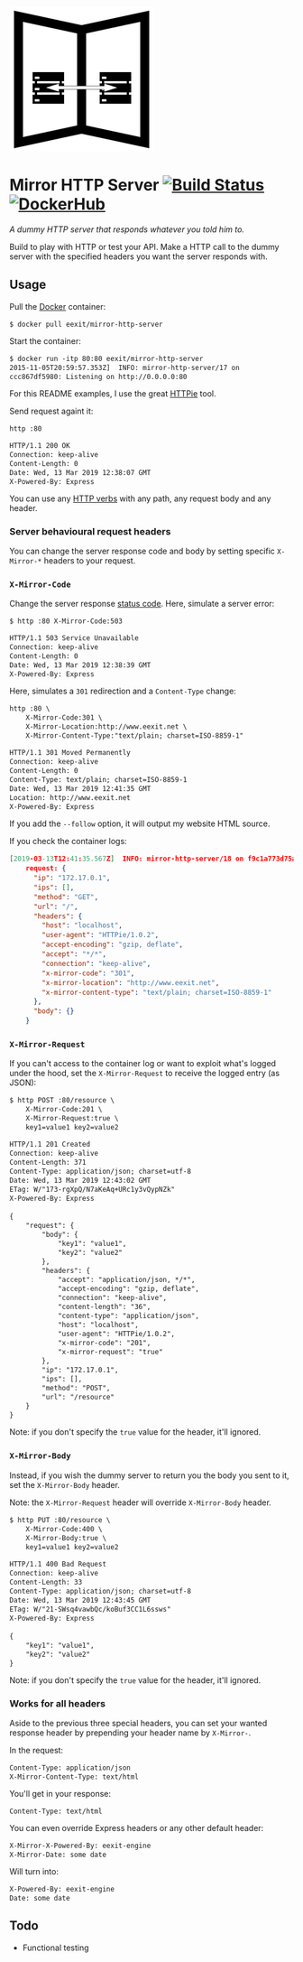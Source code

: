 ![logo](logo.png)

# Mirror HTTP Server [![Build Status](https://travis-ci.org/eexit/mirror-http-server.svg)](https://travis-ci.org/eexit/mirror-http-server) [![DockerHub](https://img.shields.io/badge/docker-hub-brightgreen.svg?style=flat)](https://hub.docker.com/r/eexit/mirror-http-server/)

*A dummy HTTP server that responds whatever you told him to.*

Build to play with HTTP or test your API. Make a HTTP call to the dummy server with the specified headers you want the server responds with.

## Usage

Pull the [Docker](https://www.docker.com) container:

    $ docker pull eexit/mirror-http-server

Start the container:

    $ docker run -itp 80:80 eexit/mirror-http-server
    2015-11-05T20:59:57.353Z]  INFO: mirror-http-server/17 on ccc867df5980: Listening on http://0.0.0.0:80

For this README examples, I use the great [HTTPie](https://github.com/jkbrzt/httpie) tool.

Send request againt it:

    http :80

```http
HTTP/1.1 200 OK
Connection: keep-alive
Content-Length: 0
Date: Wed, 13 Mar 2019 12:38:07 GMT
X-Powered-By: Express
```

You can use any [HTTP verbs](https://en.wikipedia.org/wiki/Hypertext_Transfer_Protocol#Request_methods) with any path, any request body and any header.

### Server behavioural request headers

You can change the server response code and body by setting specific `X-Mirror-*` headers to your request.

### `X-Mirror-Code`

Change the server response [status code](https://en.wikipedia.org/wiki/List_of_HTTP_status_codes).
Here, simulate a server error:

    $ http :80 X-Mirror-Code:503

```http
HTTP/1.1 503 Service Unavailable
Connection: keep-alive
Content-Length: 0
Date: Wed, 13 Mar 2019 12:38:39 GMT
X-Powered-By: Express
```

Here, simulates a `301` redirection and a `Content-Type` change:

    http :80 \
        X-Mirror-Code:301 \
        X-Mirror-Location:http://www.eexit.net \
        X-Mirror-Content-Type:"text/plain; charset=ISO-8859-1"

```http
HTTP/1.1 301 Moved Permanently
Connection: keep-alive
Content-Length: 0
Content-Type: text/plain; charset=ISO-8859-1
Date: Wed, 13 Mar 2019 12:41:35 GMT
Location: http://www.eexit.net
X-Powered-By: Express
```

If you add the `--follow` option, it will output my website HTML source.

If you check the container logs:

```json
[2019-03-13T12:41:35.567Z]  INFO: mirror-http-server/18 on f9c1a773d75a:
    request: {
      "ip": "172.17.0.1",
      "ips": [],
      "method": "GET",
      "url": "/",
      "headers": {
        "host": "localhost",
        "user-agent": "HTTPie/1.0.2",
        "accept-encoding": "gzip, deflate",
        "accept": "*/*",
        "connection": "keep-alive",
        "x-mirror-code": "301",
        "x-mirror-location": "http://www.eexit.net",
        "x-mirror-content-type": "text/plain; charset=ISO-8859-1"
      },
      "body": {}
    }
```

### `X-Mirror-Request`

If you can't access to the container log or want to exploit what's logged under the hood, set the `X-Mirror-Request` to receive the logged entry (as JSON):

    $ http POST :80/resource \
        X-Mirror-Code:201 \
        X-Mirror-Request:true \
        key1=value1 key2=value2

```http
HTTP/1.1 201 Created
Connection: keep-alive
Content-Length: 371
Content-Type: application/json; charset=utf-8
Date: Wed, 13 Mar 2019 12:43:02 GMT
ETag: W/"173-rgXpQ/N7aKeAq+URc1y3vQypNZk"
X-Powered-By: Express

{
    "request": {
        "body": {
            "key1": "value1",
            "key2": "value2"
        },
        "headers": {
            "accept": "application/json, */*",
            "accept-encoding": "gzip, deflate",
            "connection": "keep-alive",
            "content-length": "36",
            "content-type": "application/json",
            "host": "localhost",
            "user-agent": "HTTPie/1.0.2",
            "x-mirror-code": "201",
            "x-mirror-request": "true"
        },
        "ip": "172.17.0.1",
        "ips": [],
        "method": "POST",
        "url": "/resource"
    }
}
```

Note: if you don't specify the `true` value for the header, it'll ignored.

### `X-Mirror-Body`

Instead, if you wish the dummy server to return you the body you sent to it, set the `X-Mirror-Body` header.

Note: the `X-Mirror-Request` header will override `X-Mirror-Body` header.

    $ http PUT :80/resource \
        X-Mirror-Code:400 \
        X-Mirror-Body:true \
        key1=value1 key2=value2

```http
HTTP/1.1 400 Bad Request
Connection: keep-alive
Content-Length: 33
Content-Type: application/json; charset=utf-8
Date: Wed, 13 Mar 2019 12:43:45 GMT
ETag: W/"21-SWsq4vawbQc/koBuf3CC1L6ssws"
X-Powered-By: Express

{
    "key1": "value1",
    "key2": "value2"
}
```
Note: if you don't specify the `true` value for the header, it'll ignored.

### Works for all headers

Aside to the previous three special headers, you can set your wanted response header by prepending your header name by `X-Mirror-`.

In the request:

```http
Content-Type: application/json
X-Mirror-Content-Type: text/html
```

You'll get in your response:

```http
Content-Type: text/html
```

You can even override Express headers or any other default header:

```http
X-Mirror-X-Powered-By: eexit-engine
X-Mirror-Date: some date
```

Will turn into:

```http
X-Powered-By: eexit-engine
Date: some date
```

## Todo

 - Functional testing
